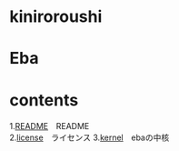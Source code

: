kiniroroushi
====
# Eba

# contents
1.[README](/README.md)　README  
2.[license](/license)　ライセンス
3.[kernel](/kernel)　ebaの中核 



